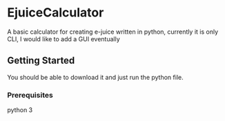 # EjuiceCalculator
A basic calculator for creating e-juice written in python, currently it is only CLI, I would like to add a GUI eventually
## Getting Started
You should be able to download it and just run the python file.
### Prerequisites
python 3
